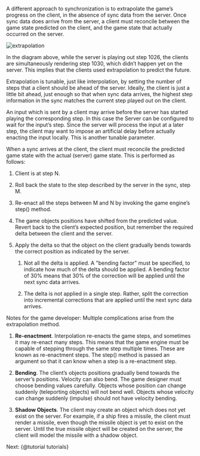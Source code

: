 A different approach to synchronization is to extrapolate the game’s progress on the client, in the absence of sync data from the server.  Once sync data does arrive from the server, a client must reconcile between the game state predicted on the client, and the game state that actually occurred on the server.

![extrapolation](https://cloud.githubusercontent.com/assets/3702763/20984522/4d5af6de-bcc9-11e6-86f4-116d3d5af237.PNG)

In the diagram above, while the server is playing out step 1026, the clients are simultaneously rendering step 1030, which didn’t happen yet on the server.  This implies that the clients used extrapolation to predict the future.

Extrapolation is tunable, just like interpolation, by setting the number of steps that a client should be ahead of the server.  Ideally, the client is just a little bit ahead, just enough so that when sync data arrives, the highest step information in the sync matches the current step played out on the client.

An input which is sent by a client may arrive before the server has started playing the corresponding step.  In this case the Server can be configured to wait for the input’s step.  Since the server will process the input at a later step, the client may want to impose an artificial delay before actually enacting the input locally.  This is another tunable parameter.

When a sync arrives at the client, the client must reconcile the predicted game state with the actual (server) game state.  This is performed as follows:

1. Client is at step N.

2. Roll back the state to the step described by the server in the sync, step M.

3. Re-enact all the steps between M and N by invoking the game engine’s step() method.

4. The game objects positions have shifted from the predicted value.  Revert back to the client’s expected position, but remember the required delta between the client and the server.

5. Apply the delta so that the object on the client gradually bends towards the correct position as indicated by the server.

    1. Not all the delta is applied.  A "bending factor" must be specified, to indicate how much of the delta should be applied.  A bending factor of 30% means that 30% of the correction will be applied until the next sync data arrives.

    2. The delta is not applied in a single step.  Rather, split the correction into incremental corrections that are applied until the next sync data arrives.

Notes for the game developer: Multiple complications arise from the extrapolation method.

1. **Re-enactment**.  Interpolation re-enacts the game steps, and sometimes it may re-enact many steps.  This means that the game engine must be capable of stepping through the same step multiple times.  These are known as re-enactment steps.  The step() method is passed an argument so that it can know when a step is a re-enactment step.

2. **Bending**.  The client’s objects positions gradually bend towards the server’s positions.  Velocity can also bend.  The game designer must choose bending values carefully.  Objects whose position can change suddenly (teleporting objects) will not bend well.  Objects whose velocity can change suddenly (impulse) should not have velocity bending.

3. **Shadow Objects**. The client may create an object which does not yet exist on the server.  For example, if a ship fires a missile, the client must render a missile, even though the missile object is yet to exist on the server.  Until the true missile object will be created on the server, the client will model the missile with a shadow object.

Next: {@tutorial tutorials}
